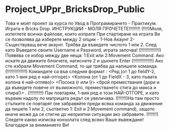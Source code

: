 # Project_UPpr_BricksDrop_Public
 Това е моят проект за курса по Увод в Програмирането - Практикум.
Играта е Bricks Drop.
ИНСТРУКЦИИ - МОЛЯ ПРОЧЕТЕТЕ!!!!!!!!!
(!!!!)Моля, изтеглете всички файлове, които изпратя
При стартиране на играта Ви се позволява да изберете между 2 опции - 1-Нов Акаунт 2-Съществуващ вече акаунт. Трябва да въведете числото 1 или 2.
След като Въведете своите Username и Password, играта започва!
(!!!!!!!!!!!!!!!) Появява се избор между две неща: 1:Exit или 2:Movement Command. Ако искате да движите блокчета, натиснете 2 и цъкнете Enter
(!!!!!!!!!!!!!!!) Ако сте избрали Movement Command, то ще трябва да напишете команда.
(!!!!!!!!!!!!!!!) Командите са във следния формат : <Ред (от 1 до fieldY-2, като 1-вия ред е най-отгоре)> <Колона (от 1 до FieldX - 3, като пъвата колона е най-отляво)> <Посока (r или l)> <брой премествания (дори и да въведете повече от възможното, преместването стига до макса и спира!)> .
(!!!!!!!!!!) Пак повтарям, 1-вия ред е този НАЙ-ОТГОРЕ, и като вървим надолу по матрицата редът се увеличава.
(!!!!!!!)На там просто стъпките се повтарят (не забравяйте преди всяка команда за движение да пишете 1 или 2, съответно 1: Exit и 2:Movement command), защото иначе може да се стигне до неприятни ситуации ако забравите.
(!!!!!!!) Следете какво изписва конзолата след всяко Ваше въвеждане! 
Благодаря за вниманието Ви!
